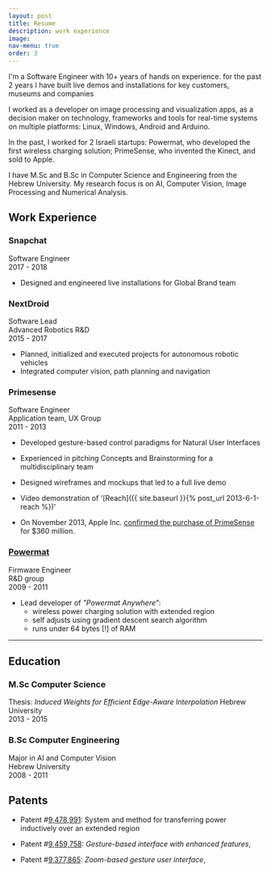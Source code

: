 ```yaml
---
layout: post
title: Resume
description: work experience
image: 
nav-menu: true
order: 3
---
```



I'm a Software Engineer with 10+ years of hands on experience.
for the past 2 years I have built live demos and installations for key customers, museums and companies

I worked as a developer on image processing and visualization apps, as a decision maker on technology, frameworks and tools for real-time systems on multiple platforms: Linux, Windows, Android and Arduino.

In the past, I worked for 2 Israeli startups:
Powermat, who developed the first wireless charging solution;
PrimeSense, who invented the Kinect, and sold to Apple.

I have M.Sc and B.Sc in Computer Science and Engineering from the Hebrew University.
My research focus is on AI, Computer Vision, Image Processing and Numerical Analysis.


## Work Experience

### Snapchat

Software Engineer  
2017 - 2018

* Designed and engineered live installations for Global Brand team


### NextDroid

Software Lead  
Advanced Robotics R&D  
2015 - 2017

* Planned, initialized and executed projects for autonomous robotic vehicles
* Integrated computer vision, path planning and navigation


### Primesense
<!--
![cv/primesense.jpg](cv/primesense.jpg)
-->

Software Engineer  
Application team, UX Group  
2011 - 2013

* Developed gesture-based control paradigms for Natural User Interfaces
* Experienced in pitching Concepts and Brainstorming for a multidisciplinary team
* Designed wireframes and mockups that led to a full live demo

* Video demonstration of '[Reach]({{ site.baseurl }}{% post_url 2013-6-1-reach %})'
* On November 2013, Apple Inc. [confirmed the purchase of PrimeSense](http://www.globes.co.il/en/article-1000896203) for $360 million.


### [Powermat](http://powermat.com)

<!--
![](cv/powermat_logo_sh.jpg)
-->

Firmware Engineer  
R&D group  
2009 - 2011

* Lead developer of _"Powermat Anywhere"_:  
  - wireless power charging solution with extended region   
  - self adjusts using gradient descent search algorithm  
  - runs under 64 bytes [!] of RAM  




<!-- ### [Yellow Submarine](http://yellowsubmarine.org.il/) -->
<!--
![](cv/yellowsublogo.png)
-->

<!-- 
Translator (Hebrew - English)  
Freelance  
2007 - 2009


* Translated the monthly programme of a famous music club in Jerusalem 

### IDF

Field experiment team  
2006 - 2008

* R&D vehicle experiment team
* Qualified Welder (Shielded arc and Gas) 

-->

---

## Education

### M.Sc Computer Science
Thesis: _Induced Weights for Efficient Edge-Aware Interpolation_
Hebrew University  
2013 - 2015

### B.Sc Computer Engineering

Major in AI and Computer Vision  
Hebrew University  
2008 - 2011


## Patents

* Patent #[9,478,991](http://patft.uspto.gov/netacgi/nph-Parser?Sect1=PTO2&Sect2=HITOFF&p=1&u=%2Fnetahtml%2FPTO%2Fsearch-bool.html&r=1&f=G&l=50&co1=AND&d=PTXT&s1=9478991&OS=9478991&RS=9478991): System and method for transferring power inductively over an extended region 

* Patent #[9,459,758](http://patft.uspto.gov/netacgi/nph-Parser?Sect1=PTO2&Sect2=HITOFF&p=1&u=%2Fnetahtml%2FPTO%2Fsearch-bool.html&r=1&f=G&l=50&co1=AND&d=PTXT&s1=weissenstern&OS=weissenstern&RS=weissenstern
): _Gesture-based interface with enhanced features_, 
* Patent #[9,377,865](http://patft.uspto.gov/netacgi/nph-Parser?Sect1=PTO2&Sect2=HITOFF&p=1&u=%2Fnetahtml%2FPTO%2Fsearch-bool.html&r=2&f=G&l=50&co1=AND&d=PTXT&s1=weissenstern&OS=weissenstern&RS=weissenstern): _Zoom-based gesture user interface_, 
